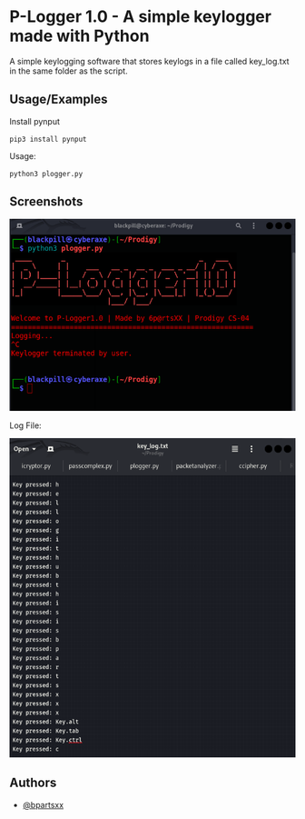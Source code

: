 
# P-Logger 1.0 - A simple keylogger made with Python


A simple keylogging software that stores keylogs in a file called key_log.txt in the same folder as the script.


## Usage/Examples

Install pynput

```
pip3 install pynput
```
Usage:

```
python3 plogger.py
```


## Screenshots

![App Screenshot](https://raw.githubusercontent.com/bpartsxx/Prodigy_CS_04/main/screenshot.png)


Log File:

![Log file](https://raw.githubusercontent.com/bpartsxx/Prodigy_CS_04/main/screenshotkeylog.png)
## Authors

- [@bpartsxx](https://www.github.com/bpartsxx)

